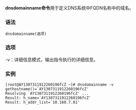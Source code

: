 **dnsdomainname命令**用于定义DNS系统中FQDN名称中的域名。

### 语法  

```
dnsdomainname(选项)
```

### 选项  

-v：详细信息模式，输出指令执行的详细信息。

### 实例  

```
[root@AY1307311912260196fcZ ~]# dnsdomainname -v
gethostname()=`AY1307311912260196fcZ'
Resolving `AY1307311912260196fcZ' ...
Result: h_name=`AY1307311912260196fcZ'
Result: h_addr_list=`10.160.7.81'
```